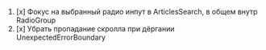 1. [x] Фокус на выбранный радио инпут в ArticlesSearch, в общем внутр RadioGroup
2. [x] Убрать пропадание скролла при дёргании UnexpectedErrorBoundary
